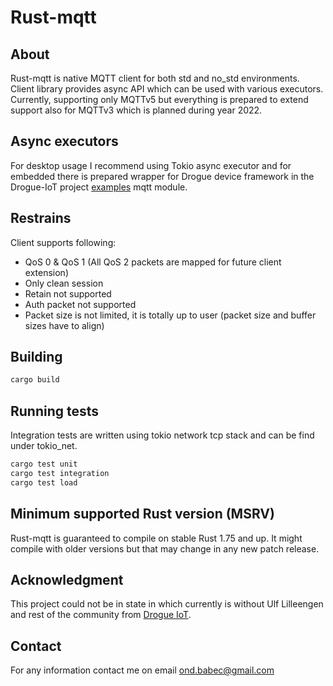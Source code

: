 # Rust-mqtt
## About
Rust-mqtt is native MQTT client for both std and no_std environments.
Client library provides async API which can be used with various executors.
Currently, supporting only MQTTv5 but everything is prepared to extend support also
for MQTTv3 which is planned during year 2022.

## Async executors
For desktop usage I recommend using Tokio async executor and for embedded there is prepared wrapper for Drogue device
framework in the Drogue-IoT project [examples](https://github.com/drogue-iot/drogue-device/tree/main/device/src/network/clients) mqtt module.

## Restrains
Client supports following:
- QoS 0 & QoS 1 (All QoS 2 packets are mapped for future client extension)
- Only clean session
- Retain not supported
- Auth packet not supported
- Packet size is not limited, it is totally up to user (packet size and buffer sizes have to align)

## Building
```bash
cargo build
```

## Running tests
Integration tests are written using tokio network tcp stack and can be find under tokio_net.
```bash
cargo test unit
cargo test integration
cargo test load
```

## Minimum supported Rust version (MSRV)
Rust-mqtt is guaranteed to compile on stable Rust 1.75 and up.
It might compile with older versions but that may change in any new patch release.

## Acknowledgment
This project could not be in state in which currently is without Ulf Lilleengen and rest of the community
from [Drogue IoT](https://github.com/drogue-iot).

## Contact
For any information contact me on email <ond.babec@gmail.com>
